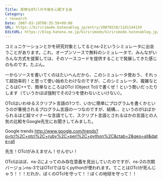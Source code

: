 ```yaml
---
Title: 悲惨なOTclの今後を心配する会
Category:
- research
Date: 2007-03-10T00:35:59+09:00
URL: https://kiririmode.hatenablog.jp/entry/20070310/1181144159
EditURL: https://blog.hatena.ne.jp/kiririmode/kiririmode.hatenablog.jp/atom/entry/8454420450078217521
---
```


コミュニケーションとかを研究対象としてるとns-2というシミュレータに出会うことがあります。これ、オープンソースで無料のシミュレータで、みんながいろんな方式を提案しては、そのソースコードを提供することで発展してきた感じのものです。たぶん。


一からソースを書いてくのはたいへんだから、このシミュレータ使おう、それって超効率的！と思って使い始めたわけなのですが、このシミュレータ、複雑なところはC++で、簡単なところはOTcl (Object Tcl)で書くぜ！という勢いだったりします（ていうかほぼ強制でその2つを使わないといけない）。


OTclはいわゆるスクリプト言語の1つで、いかに簡単にプログラムを書くかというのが重視されるプログラム言語の一つなのですが、結構、、というのがはばかられるほど超マイナーな言語でして、スクリプト言語とされるほかの言語との人気の比較をGoogle先生にお聞きしてみました。


Google trends
http://www.google.com/trends?q=tcl%2C+otcl%2C+ruby%2C+perl%2C+python%2C&ctab=2&geo=all&date=all

先生！OTclがみえません！せんせい！


OTclはほぼ、ns-2によってのみ存在意義を見出していたのですが、ns-2の次期バージョンns-3ではOTclではなくpythonが使われます。てことはOTclが死んじゃう！！！だれか、ぼくのOTclを守って！！ぼくの地球を守って！！
